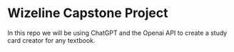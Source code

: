 # Wizeline Capstone Project

In this repo we will be using ChatGPT and the Openai API to create a study card creator for any textbook.
